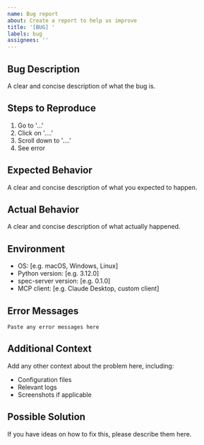 ```yaml
---
name: Bug report
about: Create a report to help us improve
title: '[BUG] '
labels: bug
assignees: ''
---
```


## Bug Description
A clear and concise description of what the bug is.

## Steps to Reproduce
1. Go to '...'
2. Click on '....'
3. Scroll down to '....'
4. See error

## Expected Behavior
A clear and concise description of what you expected to happen.

## Actual Behavior
A clear and concise description of what actually happened.

## Environment
- OS: [e.g. macOS, Windows, Linux]
- Python version: [e.g. 3.12.0]
- spec-server version: [e.g. 0.1.0]
- MCP client: [e.g. Claude Desktop, custom client]

## Error Messages
```
Paste any error messages here
```

## Additional Context
Add any other context about the problem here, including:
- Configuration files
- Relevant logs
- Screenshots if applicable

## Possible Solution
If you have ideas on how to fix this, please describe them here.
